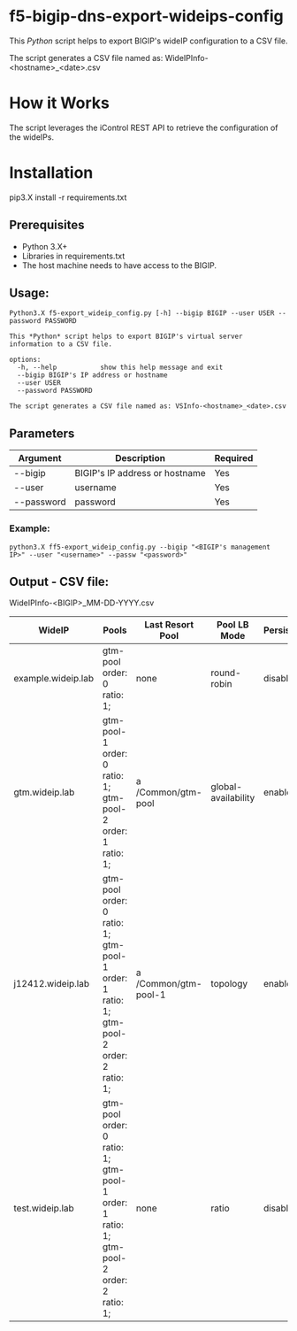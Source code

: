 
# f5-bigip-dns-export-wideips-config

This *Python* script helps to export BIGIP's wideIP configuration to a CSV file.

The script generates a CSV file named as: WideIPInfo-\<hostname\>_\<date\>.csv

# How it Works

The script leverages the iControl REST API to retrieve the configuration of the wideIPs.

# Installation

pip3.X install -r requirements.txt

## Prerequisites

* Python 3.X+
* Libraries in requirements.txt
* The host machine needs to have access to the BIGIP.

## Usage:
```
Python3.X f5-export_wideip_config.py [-h] --bigip BIGIP --user USER --password PASSWORD

This *Python* script helps to export BIGIP's virtual server information to a CSV file.

options:
  -h, --help           show this help message and exit
  --bigip BIGIP's IP address or hostname
  --user USER
  --password PASSWORD

The script generates a CSV file named as: VSInfo-<hostname>_<date>.csv
```
## Parameters

| Argument | Description | Required |
|----------|-------------|----------|
| --bigip | BIGIP's IP address or hostname | Yes | 
| --user | username | Yes |
| --password | password | Yes |


### Example:
```
python3.X ff5-export_wideip_config.py --bigip "<BIGIP's management IP>" --user "<username>" --passw "<password>"          
```

## Output - CSV file: 
WideIPInfo-\<BIGIP\>_MM-DD-YYYY.csv

| **WideIP**         | **Pools**                                                                               | **Last Resort Pool** | **Pool LB Mode**    | **Persistence** | **Persistence TTL** | **Persistence CIDR IPv4** | **Persistence CIDR IPv6** | **iRules**         |
|--------------------|-----------------------------------------------------------------------------------------|----------------------|---------------------|-----------------|---------------------|---------------------------|---------------------------|--------------------|
| example.wideip.lab | gtm-pool order: 0 ratio: 1;                                                             | none                 | round-robin         | disabled        | Not Apply           | Not Apply                 | Not Apply                 | none               |
| gtm.wideip.lab     | gtm-pool-1 order: 0 ratio: 1; gtm-pool-2 order: 1 ratio: 1;                             | a /Common/gtm-pool   | global-availability | enabled         | 3600                | 24                        | 64                        | "/Common/_iRule, " |
| j12412.wideip.lab  | gtm-pool order: 0 ratio: 1; gtm-pool-1 order: 1 ratio: 1; gtm-pool-2 order: 2 ratio: 1; | a /Common/gtm-pool-1 | topology            | enabled         | 1564                | 32                        | 578                       | none               |
| test.wideip.lab    | gtm-pool order: 0 ratio: 1; gtm-pool-1 order: 1 ratio: 1; gtm-pool-2 order: 2 ratio: 1; | none                 | ratio               | disabled        | Not Apply           | Not Apply                 | Not Apply                 | "/Common/_iRule, " |


